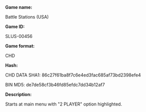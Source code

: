 ﻿**Game name:**

Battle Stations (USA)

**Game ID:**

SLUS-00456

**Game format:**

CHD

**Hash:**

CHD DATA SHA1: 86c27f61ba8f7c6e4ed3fac685af73bd2398efe4

BIN MD5: de7de58cf3b46fd85efdc7dd34b12af7

**Description:**

Starts at main menu with "2 PLAYER" option highlighted.